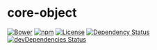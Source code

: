 # core-object
[![Bower](https://img.shields.io/bower/v/core-object.svg)](https://github.com/yivo/core-object)
[![npm](https://img.shields.io/npm/v/core-obj.svg)](https://www.npmjs.com/package/core-obj)
[![License](https://img.shields.io/github/license/yivo/core-object.svg)](https://github.com/yivo/core-object)
[![Dependency Status](https://img.shields.io/david/yivo/core-object.svg)](https://david-dm.org/yivo/core-object)
[![devDependencies Status](https://img.shields.io/david/dev/yivo/core-object.svg)](https://david-dm.org/yivo/core-object?type=dev)
